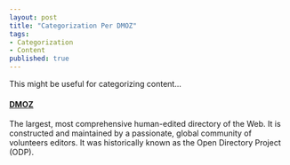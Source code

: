 ```yaml
---
layout: post
title: "Categorization Per DMOZ"
tags:
- Categorization
- Content
published: true
---
```

This might be useful for categorizing content...

#### [DMOZ](http://www.dmoz.org/)
The largest, most comprehensive human-edited directory of the Web. It is
constructed and maintained by a passionate, global community of volunteers
editors. It was historically known as the Open Directory Project (ODP).
